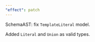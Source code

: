 ```yaml
---
"effect": patch
---
```


SchemaAST: fix `TemplateLiteral` model.

Added `Literal` and `Union` as valid types.
